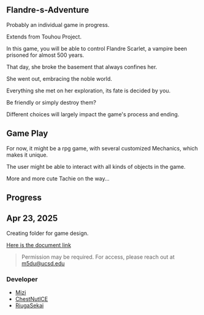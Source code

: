 ## Flandre-s-Adventure

Probably an individual game in progress. 

Extends from Touhou Project.

In this game, you will be able to control Flandre Scarlet, a vampire been prisoned for almost 500 years.

That day, she broke the basement that always confines her.

She went out, embracing the noble world.

Everything she met on her exploration, its fate is decided by you.

Be friendly or simply destroy them? 

Different choices will largely impact the game's process and ending. 

## Game Play

For now, it might be a rpg game, with several customized Mechanics, which makes it unique.

The user might be able to interact with all kinds of objects in the game. 

More and more cute Tachie on the way...

## Progress


## Apr 23, 2025 

Creating folder for game design.

[Here is the document link]([https://docs.google.com/document/d/1caQMa2p7lmuhFXuZ8i6gtcsIYXXTQMlFpn9O92BQ06s/edit?usp=sharing](https://drive.google.com/drive/folders/1NZgnZ5LVk2sGXkyfDMUeDiGlo7bA8YZF?usp=drive_link)) 

> Permission may be required. For access, please reach out at [m5du@ucsd.edu](mailto:m5du@ucsd.edu)

### Developer

* [Mizi](https://github.com/Mizi-mizi)
* [ChestNutICE](https://github.com/ChestNutICE)
* [RiugaSekai](https://github.com/RiugaSekai)

